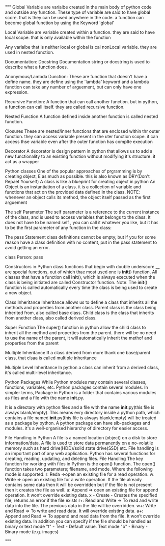 """
Global Variable are varialbe created in the main body of python code and outside any function. These type of variable are said to have global score. that is they can be used anywhere in the code. a function can become global function by using the Keyword 'global'

Local Variable are variable created within a function. they are said to have local scope. that is only available within the function

Any varialbe that is neither local or global is cal nonLocal variable. they are used in nested function. 

Documentation: Docstring
Documentation string or docstring is used to describe what a function does.

Anonymous/Lambda Dunction:
These are function that doesn't have a define name. they are define using the 'lambda' keyword and a lambda function can take any number of arguement, but can only have one expression.

Recursive Function:
A function that can call another function. but in python, a function can call itself. they are called recursive function. 

Nested Function
A function defined inside another function is called nested function.

Closures
These are nested/inner functions that are enclosed within thr outer function. they can access variable present in the uter function scope. it can access thse variable even after the outer function has complte execution

Decorator
A decorator is  design pattern in python that allows us to add a new functionality to an existing function without modifying it's structure. it act as a wrapper

Python classes
One of the popular approaches of prgramming is by creating object, E as much as possible. this is also known as DRY(Don't Repaet Yourself)
A class is like a blueprint for creating object in python
An Object is an instantiation of a class. it is a collection of variable and functions that act on the provided data defined in the class. NOTE: whenever an object calls its method, the object itself passed as the first arguement

The self Parameter
The self parameter is a reference to the current instance of the class, and is used to access variables that belongs to the class.
It does not have to be named self , you can call it whatever you like, but it has to be the first parameter of any function in the class:

The pass Statement
class definitions cannot be empty, but if you for some reason have a class definition with no content, put in the pass statement to avoid getting an error.

class Person:
  pass

Constructors in Python
class functions that begin with double underscore __ are special functions, out of which thae most used one is __init__() function. All classes that have a function call __init__(), which is always executed when the class is being initiated are called Constructor function.
Note: The __init__() function is called automatically every time the class is being used to create a new object.

Class Inheritance
Inheritance allows us to define a class that inherits all the methods and properties from another class.
Parent class is the class being inherited from, also called base class.
Child class is the class that inherits from another class, also called derived class.

Super Function
The super() function in python allow the child class to inherit all the method and properties from the parent. there will be no need to use the name of the parent, it will automatically inherit the methof and properties from the parent

Multiple Inheritance
If a class derived from more thank one base/parent class, that clsaa is called multiple inheritance

Multiple Level Inheritance
In python a class can inherit from a derived class, it's called multi-level inheritance.

Python Packages
While Python modules may contain several classes, functions, variables, etc. Python packages contain several modules. In simpler terms, Package in Python is a folder that contains various modules as files and a file with the name __init__.py.

It is a directory with python files and a file with the name __init__.py(this file is always blank/empty). This means evry directory inside a python path, which contains a file named __init__.py(this file is always blank/empty) will be treated as a package by python.
A python package can have sib-packages and modules. it's a well-organised hierarchy of directory for easier access.

File Handling in Python
A file is a named location (object) on a disk to store information/data. A file is used to store data permanently on a no-volatile memory such as hard drive(HDD)/solid state drive(SSD) etc.
File handling is an important part of any web application. Python has several functions for creating, reading, updating, and deleting files.
File Handling
The key function for working with files in Python is the open() function. The open() function takes two parameters; filename, and mode.
Where the following mode is supported:
r: Reda =>open an existing file for a read operation.
w: Write => open an existing file for a write operation. If the file already contains some data then it will be overridden but if the file is not present then it creates the file as well.
a: Append => open an existing file for append operation. It won’t override existing data.
x - Create - Creates the specified file, returns an error if the file exists
r+: Read and Write => To read and write data into the file. The previous data in the file will be overridden.
w+: Write and Read => To write and read data. It will override existing data.
a+: Append and Read => To append and read data from the file. It won’t override existing data.
In addition you can specify if the file should be handled as binary or text mode
"t" - Text - Default value. Text mode
"b" - Binary - Binary mode (e.g. images)

"""